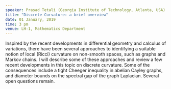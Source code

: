 ```yaml
---
speaker: Prasad Tetali (Georgia Institute of Technology, Atlanta, USA)
title: "Discrete Curvature: a brief overview"
date: 01 January, 2019
time: 3 pm
venue: LH-1, Mathematics Department
---
```


Inspired by the recent developments in differential geometry and calculus of variations, there have been several approaches to identifying a suitable notion of local (Ricci) curvature on non-smooth spaces, such as graphs and Markov chains. I will describe some of these approaches and review a few recent developments in this topic on discrete curvature. Some of the consequences include a tight Cheeger inequality in abelian Cayley graphs, and diameter bounds on the spectral gap of the graph Laplacian. Several open questions remain.
